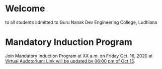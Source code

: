 # Welcome

to all students admitted to Guru Nanak Dev Engineering College, Ludhiana

# Mandatory Induction Program

Join Mandatory Induction Program at XX a.m. on Friday Oct. 16, 2020 at [Virtual Audotorium: Link will be updated by 06:00 pm of Oct 15]().
